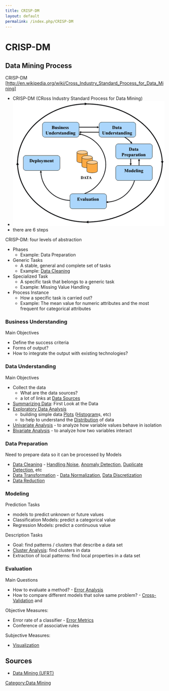```yaml
---
title: CRISP-DM
layout: default
permalink: /index.php/CRISP-DM
---
```


# CRISP-DM

## Data Mining Process
CRISP-DM [http://en.wikipedia.org/wiki/Cross_Industry_Standard_Process_for_Data_Mining]
- CRISP-DM (CRoss Industry Standard Process for Data Mining)
- <img src="https://raw.githubusercontent.com/alexeygrigorev/wiki-figures/master/ufrt/kddm/datamining-process.png" alt="Image">
- there are 6 steps 

CRISP-DM: four levels of abstraction 
- Phases 
  - Example: Data Preparation 
- Generic Tasks 
  - A stable, general and complete set of tasks 
  - Example: [Data Cleaning ](Data_Cleaning_)
- Specialized Task
  - A specific task that belongs to a generic task 
  - Example: Missing Value Handling 
- Process Instance 
  - How a specific task is carried out?
  - Example: The mean value for numeric attributes and the most frequent for categorical attributes


### Business Understanding
Main Objectives 
- Define the success criteria 
- Forms of output?
- How to integrate the output with existing technologies?


### Data Understanding
Main Objectives 
- Collect the data
  - What are the data sources? 
  - a lot of links at [Data Sources](Data_Sources)
- [Summarizing Data](Summarizing_Data): First Look at the Data
- [Exploratory Data Analysis](Exploratory_Data_Analysis)
  - building simple data [Plots](Plots) ([Histogram](Histogram)s, etc)
  - to help to understand the [Distribution](Distribution) of data
- [Univariate Analysis](Univariate_Analysis) - to analyze how variable values behave in isolation
- [Bivariate Analysis](Bivariate_Analysis) - to analyze how two variables interact


### Data Preparation
Need to prepare data so it can be processed by Models
- [Data Cleaning](Data_Cleaning) - [Handling Noise](Handling_Noise), [Anomaly Detection](Anomaly_Detection), [Duplicate Detection](Duplicate_Detection), etc
- [Data Transformation](Data_Transformation) - [Data Normalization](Data_Normalization), [Data Discretization](Data_Discretization)
- [Data Reduction](Data_Reduction)


### Modeling
Prediction Tasks 
- models to predict unknown or future values
- Classification Models: predict a categorical value
- Regression Models: predict a continuous value

Description Tasks
- Goal: find patterns / clusters that describe a data set 
- [Cluster Analysis](Cluster_Analysis): find clusters in data
- Extraction of local patterns: find local properties in a data set 


### Evaluation
Main Questions 
- How to evaluate a method? - [Error Analysis](Error_Analysis)
- How to compare different models that solve same problem? - [Cross-Validation](Cross-Validation) and 

Objective Measures:
- Error rate of a classifier - [Error Metrics](Error_Metrics)
- Conference of associative rules 

Subjective Measures:
- [Visualization](Visualization)


## Sources
- [Data Mining (UFRT)](Data_Mining_(UFRT))

[Category:Data Mining](Category_Data_Mining)